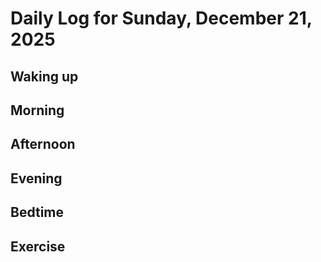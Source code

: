 # Daily Log for Sunday, December 21, 2025

## Waking up

## Morning

## Afternoon

## Evening

## Bedtime

## Exercise
